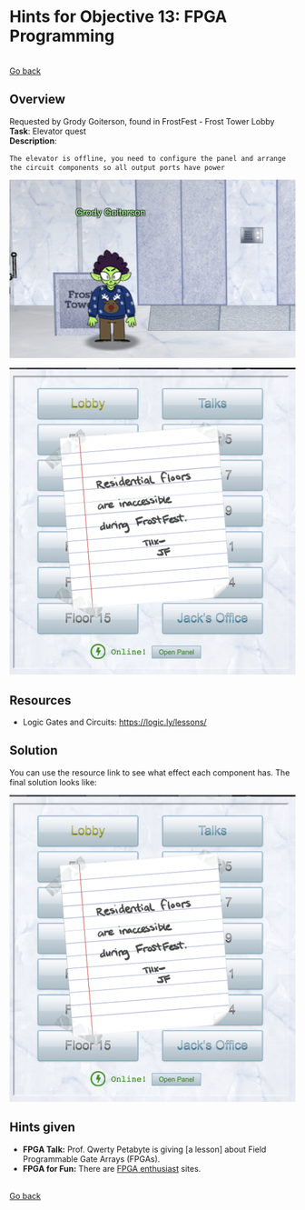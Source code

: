 # Hints for Objective 13: FPGA Programming

<br>[Go back](../Hints.md)

## Overview
Requested by Grody Goiterson, found in FrostFest - Frost Tower Lobby
<br>
**Task**: Elevator quest  
**Description**: 

```
The elevator is offline, you need to configure the panel and arrange the circuit components so all output ports have power
```

![Grody Goiterson](../img/Grody_Goiterson.png)

![Hint 13 Screen](../img/Hint_13_screen1.png)

## Resources
* Logic Gates and Circuits: https://logic.ly/lessons/

## Solution

You can use the resource link to see what effect each component has. The final solution looks like:  

![Hint 13 Screen](../img/Hint_13_screen1.png)

## Hints given

* **FPGA Talk:** Prof. Qwerty Petabyte is giving [a lesson] about Field Programmable Gate Arrays (FPGAs).
* **FPGA for Fun:** There are [FPGA enthusiast](https://www.fpga4fun.com/MusicBox.html) sites.

<br>[Go back](../Hints.md)
